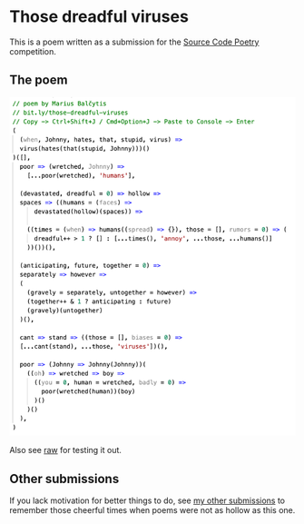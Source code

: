 # Those dreadful viruses

This is a poem written as a submission for the [Source Code Poetry](http://sourcecodepoetry.com/) competition.

## The poem

![Code of the poem](poem.png)

Also see [raw](poem.js) for testing it out.

## Other submissions

If you lack motivation for better things to do, see [my other submissions](https://github.com/search?q=user%3Amariusbalcytis+poem) to remember those cheerful times when poems were not as hollow as this one.
